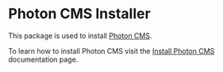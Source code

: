 # Photon CMS Installer

This package is used to install [Photon CMS](https://photoncms.com).

To learn how to install Photon CMS visit the [Install Photon CMS](https://photoncms.com/resources/installing#via-photon-installer) documentation page.
